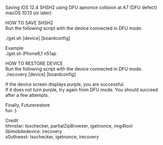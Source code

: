 Saving iOS 12.4 SHSH2 using DFU apnonce collision at A7 (DFU defect)  
macOS 10.13 (or later)  
  
HOW TO SAVE SHSH2    
Run the following script with the device connected in DFU mode.  

./get.sh [device] [boardconfig]  

Example  
./get.sh iPhone6,1 n51ap  


HOW TO RESTORE DEVICE  
Run the following script with the device connected in DFU mode.  
./recovery [device] [boardconfig]  
  
If the device screen displays purple, you are successful.  
If it does not turn purple, try again from DFU mode. You should succeed after a few attempts.  

Finally, Futurerestore  
fun :)  

Credit  
tihmstar: tsschecker, partialZipBrowser, igetnonce, img4tool  
libimobiledevice: irecovery  
s0uthwest: tsschecker, igetnonce, irecovery  
